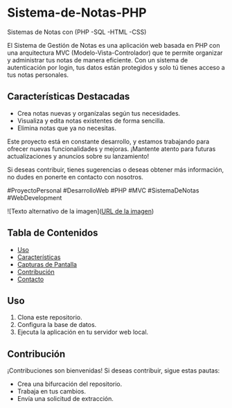 # Sistema-de-Notas-PHP
Sistemas de Notas con (PHP -SQL -HTML -CSS)

El Sistema de Gestión de Notas es una aplicación web basada en PHP con una arquitectura MVC (Modelo-Vista-Controlador) que te permite organizar y administrar tus notas de manera eficiente. Con un sistema de autenticación por login, tus datos están protegidos y solo tú tienes acceso a tus notas personales.

## Características Destacadas
- Crea notas nuevas y organízalas según tus necesidades.
- Visualiza y edita notas existentes de forma sencilla.
- Elimina notas que ya no necesitas.

Este proyecto está en constante desarrollo, y estamos trabajando para ofrecer nuevas funcionalidades y mejoras. ¡Mantente atento para futuras actualizaciones y anuncios sobre su lanzamiento!

Si deseas contribuir, tienes sugerencias o deseas obtener más información, no dudes en ponerte en contacto con nosotros.

#ProyectoPersonal #DesarrolloWeb #PHP #MVC #SistemaDeNotas #WebDevelopment

![Texto alternativo de la imagen]([URL de la imagen](https://raw.githubusercontent.com/Briancardenas12/Sistema-de-Notas-PHP/main/Logo%20Sistemas%20de%20Notas.jpg))


## Tabla de Contenidos
- [Uso](#uso)
- [Características](#características)
- [Capturas de Pantalla](#capturas-de-pantalla)
- [Contribución](#contribución)
- [Contacto](#contacto)

## Uso

1. Clona este repositorio.
2. Configura la base de datos.
3. Ejecuta la aplicación en tu servidor web local.

## Contribución

¡Contribuciones son bienvenidas! Si deseas contribuir, sigue estas pautas:
- Crea una bifurcación del repositorio.
- Trabaja en tus cambios.
- Envía una solicitud de extracción.

